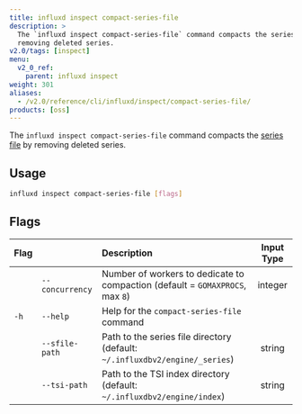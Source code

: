 ```yaml
---
title: influxd inspect compact-series-file
description: >
  The `influxd inspect compact-series-file` command compacts the series file by
  removing deleted series.
v2.0/tags: [inspect]
menu:
  v2_0_ref:
    parent: influxd inspect
weight: 301
aliases:
  - /v2.0/reference/cli/influxd/inspect/compact-series-file/
products: [oss]
---
```


The `influxd inspect compact-series-file` command compacts the [series file](/v2.0/reference/glossary/#series-file)
by removing deleted series.

## Usage
```sh
influxd inspect compact-series-file [flags]
```

## Flags
| Flag |                | Description                                                                   | Input Type |
|:---- |:---            |:-----------                                                                   |:----------:|
|      |`--concurrency` | Number of workers to dedicate to compaction (default = `GOMAXPROCS`, max `8`) | integer    |
| `-h` | `--help`       | Help for the `compact-series-file` command                                    |            |
|      | `--sfile-path` | Path to the series file directory (default: `~/.influxdbv2/engine/_series`)   | string     |
|      | `--tsi-path`   | Path to the TSI index directory (default: `~/.influxdbv2/engine/index`)       | string     |
